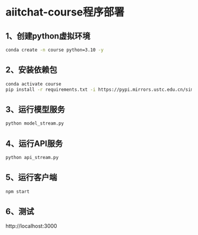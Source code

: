 # aiitchat-course程序部署

## 1、创建python虚拟环境

```bash
conda create -n course python=3.10 -y
```

## 2、安装依赖包

```bash
conda activate course
pip install -r requirements.txt -i https://pypi.mirrors.ustc.edu.cn/simple --trusted-host=pypi.mirrors.ustc.edu.cn
```

## 3、运行模型服务

```bash
python model_stream.py
```

## 4、运行API服务

```bash
python api_stream.py
```

## 5、运行客户端

```bash
npm start
```

## 6、测试

http://localhost:3000